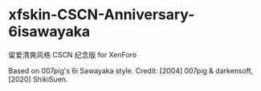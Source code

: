 # xfskin-CSCN-Anniversary-6isawayaka

留爱清爽风格 CSCN 纪念版 for XenForo

Based on 007pig's 6i Sawayaka style. Credit: [2004] 007pig &amp; darkensoft, [2020] ShikiSuen.
